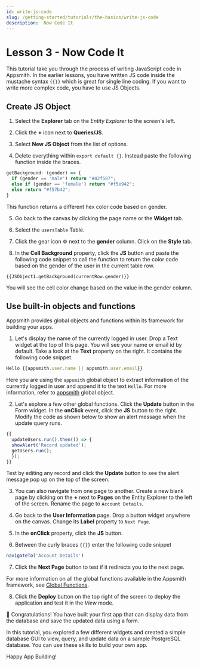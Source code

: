 ```yaml
---
id: write-js-code
slug: /getting-started/tutorials/the-basics/write-js-code
description:  Now Code It
---
```


# Lesson 3 - Now Code It

This tutorial take you through the process of writing JavaScript code in Appsmith. In the earlier lessons, you have written JS code inside the mustache syntax `{{}}` which is great for single line coding. If you want to write more complex code, you have to use JS Objects.

## Create JS Object

1. Select the **Explorer** tab on the *Entity Explorer* to the screen's left. 

2. Click the **+** icon next to **Queries/JS**. 

3. Select **New JS Object** from the list of options. 

4. Delete everything within `export default {}`. Instead paste the following function inside the braces.

  ```javascript
  getBackground: (gender) => {
    if (gender == 'male') return "#42f587";
    else if (gender == 'female') return "#f5e942";
    else return "#f57b42";
  }
  ```
  This function returns a different hex color code based on gender. 

5. Go back to the canvas by clicking the page name or the **Widget** tab.

6. Select the `usersTable` Table. 

7. Click the gear icon ⚙️ next to the **gender** column. Click on the **Style** tab.

7. In the **Cell Background** property, click the **JS** button and paste the following code snippet to call the function to return the color code based on the gender of the user in the current table row.

  ```
  {{JSObject1.getBackground(currentRow.gender)}}
  ```

  You will see the cell color change based on the value in the gender column.

## Use built-in objects and functions

Appsmith provides global objects and functions within its framework for building your apps. 

1. Let's display the name of the currently logged in user. Drop a Text widget at the top of this page. You will see your name or email id by default. Take a look at the **Text** property on the right. It contains the following code snippet.

  ```javascript
  Hello {{appsmith.user.name || appsmith.user.email}}
  ```
  Here you are using the `appsmith` global object to extract information of the currently logged in user and append it to the text `Hello`. For more information, refer to [appsmith](/reference/appsmith-framework/context-object) global object.

2. Let's explore a few other global functions. Click the **Update** button in the Form widget. In the **onClick** event, click the **JS** button to the right. Modify the code as shown below to show an alert message when the update query runs.

  ```javascript
  {{
    updateUsers.run().then(() => {
    showAlert('Record updated');
    getUsers.run();
    });
  }}
  ```
  Test by editing any record and click the **Update** button to see the alert message pop up on the top of the screen.

3. You can also navigate from one page to another. Create a new blank page by clicking on the **+** next to **Pages** on the Entity Explorer to the left of the screen. Rename the page to `Account Details`.

4. Go back to the **User Information** page. Drop a button widget anywhere on the canvas. Change its **Label** property to `Next Page`.

5. In the **onClick** property, click the **JS** button. 

6. Between the curly braces `{{}}` enter the following code snippet

  ```javascript
  navigateTo('Account Details')
  ```

7. Click the **Next Page** button to test if it redirects you to the next page. 

For more information on all the global functions available in the Appsmith framework, see [Global Functions](/reference/appsmith-framework/widget-actions).


8. Click the **Deploy** button on the top right of the screen to deploy the application and test it in the *View* mode.

🚩 Congratulations! You have built your first app that can display data from the database and save the updated data using a form.

In this tutorial, you explored a few different widgets and created a simple database GUI to view, query, and update data on a sample PostgreSQL database. You can use these skills to build your own app.

Happy App Building!